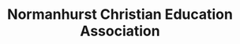 ---
id: index
title: Normanhurst Christian Education Association
published: true
splash:
    heading: Welcome
    subheading: "We are the Normanhurst Christian Education Association."
    image: /images/uploads/map.png
    button:
        name: Learn more
        url: /about
---